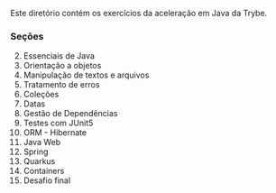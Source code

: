 Este diretório contém os exercícios da aceleração em Java da Trybe.

### Seções

02. Essenciais de Java
03. Orientação a objetos
04. Manipulação de textos e arquivos
05. Tratamento de erros
06. Coleções
07. Datas
08. Gestão de Dependências
09. Testes com JUnit5
10. ORM - Hibernate
11. Java Web
12. Spring
13. Quarkus
14. Containers
15. Desafio final
